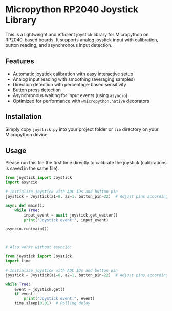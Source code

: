 # Micropython RP2040 Joystick Library

This is a lightweight and efficient joystick library for Micropython on RP2040-based boards. It supports analog joystick input with calibration, button reading, and asynchronous input detection.

## Features

- Automatic joystick calibration with easy interactive setup
- Analog input reading with smoothing (averaging samples)
- Direction detection with percentage-based sensitivity
- Button press detection
- Asynchronous waiting for input events (using `asyncio`)
- Optimized for performance with `@micropython.native` decorators

## Installation

Simply copy `joystick.py` into your project folder or `lib` directory on your Micropython device.

## Usage

Please run this file the first time directly to calibrate the joystick (calibrations is saved in the same file).

```python
from joystick import Joystick
import asyncio

# Initialize joystick with ADC IDs and button pin
joystick = Joystick(a1=0, a2=1, button_pin=22)  # Adjust pins accordingly

async def main():
    while True:
        input_event = await joystick.get_waiter()
        print("Joystick event:", input_event)

asyncio.run(main())



# Also works without asyncio:

from joystick import Joystick
import time

# Initialize joystick with ADC IDs and button pin
joystick = Joystick(a1=0, a2=1, button_pin=22)  # Adjust pins accordingly

while True:
    event = joystick.get()
    if event:
        print("Joystick event:", event)
    time.sleep(0.01)  # Polling delay
